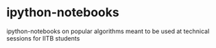 # ipython-notebooks
ipython-notebooks on popular algorithms meant to be used at technical sessions for IITB students
